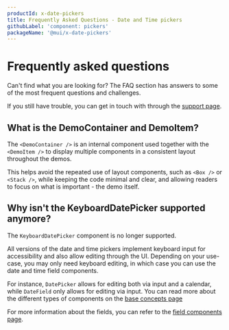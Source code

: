 ```yaml
---
productId: x-date-pickers
title: Frequently Asked Questions - Date and Time pickers
githubLabel: 'component: pickers'
packageName: '@mui/x-date-pickers'
---
```


# Frequently asked questions

<p class="description">Can't find what you are looking for? The FAQ section has answers to some of the most frequent questions and challenges.</p>

If you still have trouble, you can get in touch with through the [support page](/x/introduction/support/).

## What is the DemoContainer and DemoItem?

The `<DemoContainer />` is an internal component used together with the `<DemoItem />` to display multiple components in a consistent layout throughout the demos.

This helps avoid the repeated use of layout components, such as `<Box />` or `<Stack />`, while keeping the code minimal and clear, and allowing readers to focus on what is important - the demo itself.

## Why isn't the KeyboardDatePicker supported anymore?

The `KeyboardDatePicker` component is no longer supported.

All versions of the date and time pickers implement keyboard input for accessibility and also allow editing through the UI. Depending on your use-case, you may only need keyboard editing, in which case you can use the date and time field components.

For instance, `DatePicker` allows for editing both via input and a calendar, while `DateField` only allows for editing via input. You can read more about the different types of components on the [base concepts page](/x/react-date-pickers/base-concepts/#other-components)

For more information about the fields, you can refer to the [field components page](/x/react-date-pickers/fields/).
